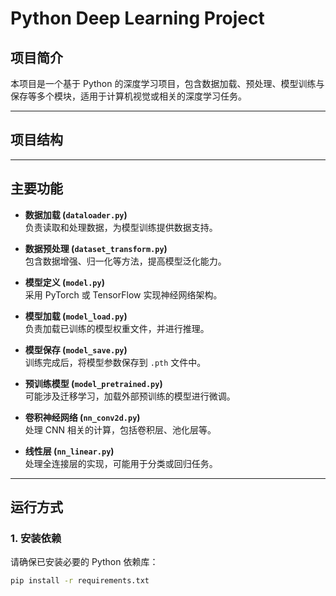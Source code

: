 # **Python Deep Learning Project**

## **项目简介**
本项目是一个基于 Python 的深度学习项目，包含数据加载、预处理、模型训练与保存等多个模块，适用于计算机视觉或相关的深度学习任务。

---

## **项目结构**


---

## **主要功能**
- **数据加载 (`dataloader.py`)**  
  负责读取和处理数据，为模型训练提供数据支持。

- **数据预处理 (`dataset_transform.py`)**  
  包含数据增强、归一化等方法，提高模型泛化能力。

- **模型定义 (`model.py`)**  
  采用 PyTorch 或 TensorFlow 实现神经网络架构。

- **模型加载 (`model_load.py`)**  
  负责加载已训练的模型权重文件，并进行推理。

- **模型保存 (`model_save.py`)**  
  训练完成后，将模型参数保存到 `.pth` 文件中。

- **预训练模型 (`model_pretrained.py`)**  
  可能涉及迁移学习，加载外部预训练的模型进行微调。

- **卷积神经网络 (`nn_conv2d.py`)**  
  处理 CNN 相关的计算，包括卷积层、池化层等。

- **线性层 (`nn_linear.py`)**  
  处理全连接层的实现，可能用于分类或回归任务。

---

## **运行方式**
### **1. 安装依赖**
请确保已安装必要的 Python 依赖库：
```sh
pip install -r requirements.txt

